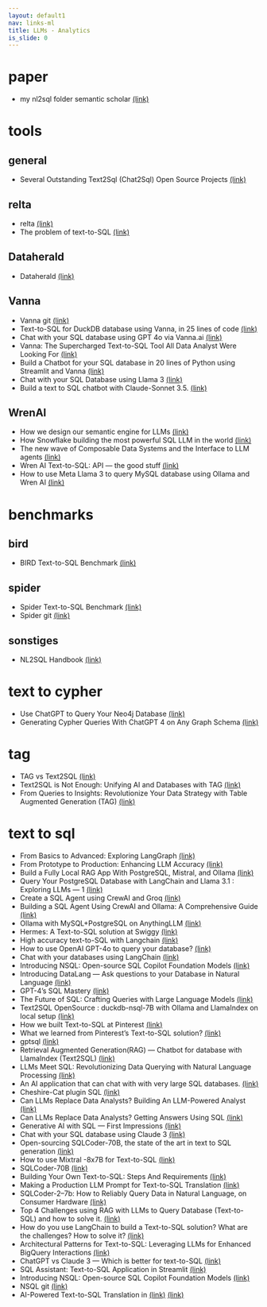 ```yaml
---
layout: default1
nav: links-ml
title: LLMs - Analytics
is_slide: 0
---
```

# paper
- my nl2sql folder semantic scholar
[(link)](https://www.semanticscholar.org/shared/library/folder/11452802)

<!-- 
- A comprehensive evaluation of ChatGPT’s zero-shot Text-to-SQL capability
[(link)](https://arxiv.org/abs/2303.13547)
- Benchmarking and Improving Text-to-SQL Generation under Ambiguity
[(link)](https://arxiv.org/abs/2310.13659)
- Bridging Language and Data - Optimizing Text-to-SQL Generation in Large Language Models
[(link)](https://www.diva-portal.org/smash/record.jsf?pid=diva2%3A1833681&dswid=-7059)
- C3: Zero-shot Text-to-SQL with ChatGPT
[(link)](https://arxiv.org/abs/2307.07306)
- Divide and Prompt: Chain of Thought Prompting for Text-to-SQL
[(link)](https://arxiv.org/abs/2304.11556)
- Enhancing Text-to-SQL Capabilities of Large Language Models: A Study on Prompt Design Strategies
[(link)](https://arxiv.org/abs/2305.12586)
- Exploring Chain-of-Thought Style Prompting for Text-to-SQL
[(link)](https://arxiv.org/abs/2305.14215)
- Retrieval-augmented GPT-3.5-based Text-to-SQL Framework with Sample-aware Prompting and Dynamic Revision Chain
[(link)](https://arxiv.org/abs/2307.05074)
- Towards Robustness of Text-to-SQL Models against Synonym Substitution
[(link)](https://arxiv.org/abs/2106.01065)
-->

# tools
## general
- Several Outstanding Text2Sql (Chat2Sql) Open Source Projects
[(link)](https://medium.com/@tubelwj/several-outstanding-text2sql-chat2sql-open-source-projects-237de8496b93)


## relta
- relta
[(link)](https://www.relta.dev/)
- The problem of text-to-SQL
[(link)](https://medium.com/relta/the-problem-of-text-to-sql-9fa9df8d15ab)


## Dataherald
- Dataherald 
[(link)](https://github.com/Dataherald/dataherald)




## Vanna
- Vanna git
[(link)](https://github.com/vanna-ai/vanna)
- Text-to-SQL for DuckDB database using Vanna, in 25 lines of code
[(link)](https://arslanshahid-1997.medium.com/text-to-sql-for-duckdb-database-using-vanna-in-25-lines-of-code-f564d97faafd)
- Chat with your SQL database using GPT 4o via Vanna.ai
[(link)](https://arslanshahid-1997.medium.com/chat-with-your-sql-database-using-gpt-4o-via-vanna-ai-b87e3296f8dc)
- Vanna: The Supercharged Text-to-SQL Tool All Data Analyst Were Looking For
[(link)](bbb)
- Build a Chatbot for your SQL database in 20 lines of Python using Streamlit and Vanna
[(link)](https://blog.stackademic.com/build-a-chatbot-for-your-sql-database-in-20-lines-of-python-5fbd47d43649)
- Chat with your SQL Database using Llama 3
[(link)](https://arslanshahid-1997.medium.com/chat-with-your-sql-database-using-llama-3-4d4c496e12e8)
- Build a text to SQL chatbot with Claude-Sonnet 3.5.
[(link)](https://arslanshahid-1997.medium.com/build-a-text-to-sql-chatbot-with-claude-sonnet-3-5-621a5bf9f922)


## WrenAI
- How we design our semantic engine for LLMs
[(link)](https://blog.getwren.ai/how-we-design-our-semantic-engine-for-llms-84a00e6e3baa)
- How Snowflake building the most powerful SQL LLM in the world
[(link)](https://blog.getwren.ai/what-we-learned-from-snowflake-copilot-building-the-most-powerful-sql-llm-in-the-world-52f82d661bc1)
- The new wave of Composable Data Systems and the Interface to LLM agents
[(link)](https://blog.getwren.ai/the-new-wave-of-composable-data-systems-and-the-interface-to-llm-agents-ec8f0a2e7141)
- Wren AI Text-to-SQL: API — the good stuff
[(link)](https://medium.com/@qdrddr/wrenai-text-to-sql-api-the-good-stuff-e4d57c0c181c)
- How to use Meta Llama 3 to query MySQL database using Ollama and Wren AI
[(link)](https://blog.getwren.ai/how-to-use-meta-llama-3-to-query-mysql-database-using-ollama-on-your-machine-2c087b204e41)


# benchmarks
## bird
- BIRD Text-to-SQL Benchmark
[(link)](https://bird-bench.github.io/)

## spider
- Spider Text-to-SQL Benchmark
[(link)](https://yale-lily.github.io/spider)
- Spider git
[(link)](https://github.com/taoyds/spider)

## sonstiges
- NL2SQL Handbook
[(link)](https://github.com/HKUSTDial/NL2SQL_Handbook)







# text to cypher
- Use ChatGPT to Query Your Neo4j Database
[(link)](https://towardsdatascience.com/use-chatgpt-to-query-your-neo4j-database-78680a05ec2)
- Generating Cypher Queries With ChatGPT 4 on Any Graph Schema
[(link)](https://medium.com/neo4j/generating-cypher-queries-with-chatgpt-4-on-any-graph-schema-a57d7082a7e7)

# tag
- TAG vs Text2SQL
[(link)](https://medium.com/@visrow/tag-vs-text2sql-96542742e401)
- Text2SQL is Not Enough: Unifying AI and Databases with TAG
[(link)](https://github.com/TAG-Research/TAG-Bench)
- From Queries to Insights: Revolutionize Your Data Strategy with Table Augmented Generation (TAG)
[(link)](https://medium.com/@kanishk.khatter/from-queries-to-insights-revolutionize-your-data-strategy-with-table-augmented-generation-tag-b9fb31006a52)






# text to sql
- From Basics to Advanced: Exploring LangGraph
[(link)](https://towardsdatascience.com/from-basics-to-advanced-exploring-langgraph-e8c1cf4db787)
- From Prototype to Production: Enhancing LLM Accuracy
[(link)](https://towardsdatascience.com/from-prototype-to-production-enhancing-llm-accuracy-791d79b0af9b)
- Build a Fully Local RAG App With PostgreSQL, Mistral, and Ollama 
[(link)](https://www.timescale.com/blog/build-a-fully-local-rag-app-with-postgresql-mistral-and-ollama/)
- Query Your PostgreSQL Database with LangChain and Llama 3.1 : Exploring LLMs — 1
[(link)](https://blog.gopenai.com/query-your-postgresql-database-with-langchain-and-llama-3-1-exploring-llms-1-ba3a9560c0d1)
- Create a SQL Agent using CrewAI and Groq
[(link)](https://medium.com/the-ai-forum/create-a-sql-agent-using-crewai-and-groq-005895ba31b3)
- Building a SQL Agent Using CrewAI and Ollama: A Comprehensive Guide
[(link)](https://medium.com/@mauryaanoop3/building-a-sql-agent-using-crewai-and-ollama-a-comprehensive-guide-1ad089610056)
- Ollama with MySQL+PostgreSQL on AnythingLLM
[(link)](https://medium.com/free-or-open-source-software/ollama-with-mysql-postgresql-on-anythingllm-8e8ff0b309b5)
- Hermes: A Text-to-SQL solution at Swiggy
[(link)](https://bytes.swiggy.com/hermes-a-text-to-sql-solution-at-swiggy-81573fb4fb6e)
- High accuracy text-to-SQL with Langchain
[(link)](https://medium.com/dataherald/high-accuracy-text-to-sql-with-langchain-840742133b83)
- How to use OpenAI GPT-4o to query your database?
[(link)](https://blog.getwren.ai/how-do-you-use-openai-gpt-4o-to-query-your-database-f24be68b0b70)
- Chat with your databases using LangChain
[(link)](https://coinsbench.com/chat-with-your-databases-using-langchain-bb7d31ed2e76)
- Introducing NSQL: Open-source SQL Copilot Foundation Models
[(link)](https://www.numbersstation.ai/post/introducing-nsql-open-source-sql-copilot-foundation-models)
- Introducing DataLang — Ask questions to your Database in Natural Language
[(link)](https://alexandromtzg.medium.com/introducing-datalang-ask-questions-to-your-database-in-natural-language-11a07ed66270)
- GPT-4’s SQL Mastery
[(link)](https://medium.com/querymind/gpt-4s-sql-mastery-2cd1f3dea543)
- The Future of SQL: Crafting Queries with Large Language Models
[(link)](https://blog.stackademic.com/the-future-of-sql-crafting-queries-with-large-language-models-3c696f978a8f)
- Text2SQL OpenSource : duckdb-nsql-7B with Ollama and LlamaIndex on local setup
[(link)](https://diptimanrc.medium.com/text2sql-opensource-duckdb-nsql-7b-with-ollama-and-llamaindex-on-local-setup-6f266f78bc4f)
- How we built Text-to-SQL at Pinterest
[(link)](https://medium.com/pinterest-engineering/how-we-built-text-to-sql-at-pinterest-30bad30dabff)
- What we learned from Pinterest’s Text-to-SQL solution?
[(link)](https://blog.getwren.ai/what-we-learned-from-pinterests-text-to-sql-solution-840fa5840635)
- gptsql
[(link)](https://github.com/tatari-tv/gptsql)
- Retrieval Augmented Generation(RAG) — Chatbot for database with LlamaIndex (Text2SQL)
[(link)](https://abvijaykumar.medium.com/retrieval-augmented-generation-rag-with-llamaindex-on-a-database-text2sql-f4276943b256)
- LLMs Meet SQL: Revolutionizing Data Querying with Natural Language Processing
[(link)](https://levelup.gitconnected.com/llms-meet-sql-revolutionizing-data-querying-with-natural-language-processing-52487337f043)
- An AI application that can chat with with very large SQL databases.
[(link)](https://systemdesigner.medium.com/an-ai-application-that-can-chat-with-with-very-large-sql-databases-acd730fcfa26)
- Cheshire-Cat plugin SQL
[(link)](https://medium.com/mad-chatter-tea-party/cheshire-cat-ai-plugin-aichatsql-12994a8f576b)
- Can LLMs Replace Data Analysts? Building An LLM-Powered Analyst
[(link)](bbb)
- Can LLMs Replace Data Analysts? Getting Answers Using SQL
[(link)](https://towardsdatascience.com/can-llms-replace-data-analysts-getting-answers-using-sql-8cf7da132259)
- Generative AI with SQL — First Impressions
[(link)](https://medium.com/learning-sql/generative-ai-with-sql-first-impressions-3d26c5f17ae3)
- Chat with your SQL database using Claude 3
[(link)](https://arslanshahid-1997.medium.com/chat-with-your-sql-database-using-claude-3-1e7476e1c1b2)
- Open-sourcing SQLCoder-70B, the state of the art in text to SQL generation
[(link)](https://defog.ai/blog/open-sourcing-sqlcoder-70b/)
- How to use Mixtral -8x7B for Text-to-SQL
[(link)](https://medium.com/dataherald/how-to-use-mixtral-8x7b-for-text-to-sql-9ae8bb52a3c3)
- SQLCoder-70B
[(link)](https://defog.ai/blog/open-sourcing-sqlcoder-70b/)
- Building Your Own Text-to-SQL: Steps And Requirements
[(link)](https://medium.com/querymind/building-your-own-text-to-sql-steps-and-requirements-ab276826c882)
- Making a Production LLM Prompt for Text-to-SQL Translation
[(link)](https://innerjoin.bit.io/making-a-production-llm-prompt-for-text-to-sql-translation-b798b6e94783)
- SQLCoder-2–7b: How to Reliably Query Data in Natural Language, on Consumer Hardware
[(link)](https://medium.com/use-ai/sqlcoder-2-7b-how-to-reliably-query-data-in-natural-language-on-consumer-hardware-cb352a3cf3ab)
- Top 4 Challenges using RAG with LLMs to Query Database (Text-to-SQL) and how to solve it.
[(link)](https://blog.getwren.ai/4-key-technical-challenges-using-rag-with-llms-to-query-database-text-to-sql-and-how-to-solve-it-5d5a3d6682e5)
- How do you use LangChain to build a Text-to-SQL solution? What are the challenges? How to solve it?
[(link)](https://blog.getwren.ai/how-do-you-use-langchain-to-build-a-text-to-sql-solution-what-are-the-challenges-how-to-solve-it-b6d9c66aa038)
- Architectural Patterns for Text-to-SQL: Leveraging LLMs for Enhanced BigQuery Interactions
[(link)](https://medium.com/google-cloud/architectural-patterns-for-text-to-sql-leveraging-llms-for-enhanced-bigquery-interactions-59756a749e15)
- ChatGPT vs Claude 3 — Which is better for text-to-SQL
[(link)](https://arslanshahid-1997.medium.com/chatgpt-vs-claude-3-which-is-better-for-text-to-sql-e2eee59ea581)
- SQL Assistant: Text-to-SQL Application in Streamlit
[(link)](https://medium.com/@romina.elena.mendez/sql-assistant-text-to-sql-application-in-streamlit-b54f65d06b97)
- Introducing NSQL: Open-source SQL Copilot Foundation Models
[(link)](https://www.numbersstation.ai/post/introducing-nsql-open-source-sql-copilot-foundation-models)
- NSQL git
[(link)](https://github.com/NumbersStationAI/NSQL/tree/main)
- AI-Powered Text-to-SQL Translation in 
[(link)](http://bit.io)
[(link)](https://blog.bit.io/ai-powered-text-to-sql-translation-in-bit-io-1fbcf32fd586)


